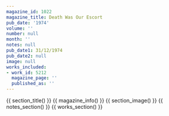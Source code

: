 ```yaml
---
magazine_id: 1022
magazine_title: Death Was Our Escort
pub_date: '1974'
volume: ''
number: null
month: ''
notes: null
pub_date1: 31/12/1974
pub_date2: null
image: null
works_included:
- work_id: 5212
  magazine_page: ''
  published_as: ''
---
```


{{ section_title() }}
{{ magazine_info() }}
{{ section_image() }}
{{ notes_section() }}
{{ works_section() }}
